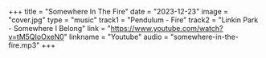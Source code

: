 +++
title = "Somewhere In The Fire"
date = "2023-12-23"
image = "cover.jpg"
type = "music"
track1 = "Pendulum - Fire"
track2 = "Linkin Park - Somewhere I Belong"
link = "https://www.youtube.com/watch?v=tM5QIoOxeN0"
linkname = "Youtube"
audio = "somewhere-in-the-fire.mp3"
+++
